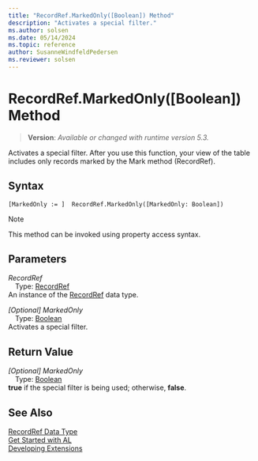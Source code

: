 ```yaml
---
title: "RecordRef.MarkedOnly([Boolean]) Method"
description: "Activates a special filter."
ms.author: solsen
ms.date: 05/14/2024
ms.topic: reference
author: SusanneWindfeldPedersen
ms.reviewer: solsen
---
```

[//]: # (START>DO_NOT_EDIT)
[//]: # (IMPORTANT:Do not edit any of the content between here and the END>DO_NOT_EDIT.)
[//]: # (Any modifications should be made in the .xml files in the ModernDev repo.)
# RecordRef.MarkedOnly([Boolean]) Method
> **Version**: _Available or changed with runtime version 5.3._

Activates a special filter. After you use this function, your view of the table includes only records marked by the Mark method (RecordRef).


## Syntax
```AL
[MarkedOnly := ]  RecordRef.MarkedOnly([MarkedOnly: Boolean])
```
> [!NOTE]
> This method can be invoked using property access syntax.
## Parameters
*RecordRef*  
&emsp;Type: [RecordRef](recordref-data-type.md)  
An instance of the [RecordRef](recordref-data-type.md) data type.  

*[Optional] MarkedOnly*  
&emsp;Type: [Boolean](../boolean/boolean-data-type.md)  
Activates a special filter.  


## Return Value
*[Optional] MarkedOnly*  
&emsp;Type: [Boolean](../boolean/boolean-data-type.md)  
**true** if the special filter is being used; otherwise, **false**.


[//]: # (IMPORTANT: END>DO_NOT_EDIT)
## See Also
[RecordRef Data Type](recordref-data-type.md)  
[Get Started with AL](../../devenv-get-started.md)  
[Developing Extensions](../../devenv-dev-overview.md)